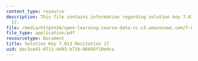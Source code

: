 ```yaml
---
content_type: resource
description: This file contains information regarding solution key 7.013 recitation
  17.
file: /media/https%3A/open-learning-course-data-rc.s3.amazonaws.com/7-013-introductory-biology-spring-2013/dac3ce4107114d93b71b06695f10e9ca_MIT7_013S12_RecitatSol_17.pdf
file_type: application/pdf
resourcetype: Document
title: Solution Key 7.013 Recitation 17
uid: dac3ce41-0711-4d93-b71b-06695f10e9ca
---
```


